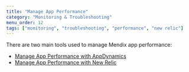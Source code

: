 ```yaml
---
title: "Manage App Performance"
category: "Monitoring & Troubleshooting"
menu_order: 12
tags: ["monitoring", "troubleshooting", "performance", "new relic"]
---
```


There are two main tools used to manage Mendix app performance:

* [Manage App Performance with AppDynamics](manage-app-performance-with-appdynamics)
* [Manage App Performance with New Relic](manage-app-performance-with-new-relic)
